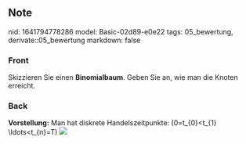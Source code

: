 ## Note
nid: 1641794778286
model: Basic-02d89-e0e22
tags: 05_bewertung, derivate::05_bewertung
markdown: false

### Front
Skizzieren Sie einen <b>Binomialbaum</b>. Geben Sie an, wie man die Knoten erreicht.

### Back
<b>Vorstellung:</b> Man hat diskrete Handelszeitpunkte: \(0=t_{0}<t_{1} \ldots<t_{n}=T\)
<img src="paste-a1fc9344650575aa9683c4c7105f72376a9512a8.jpg">
